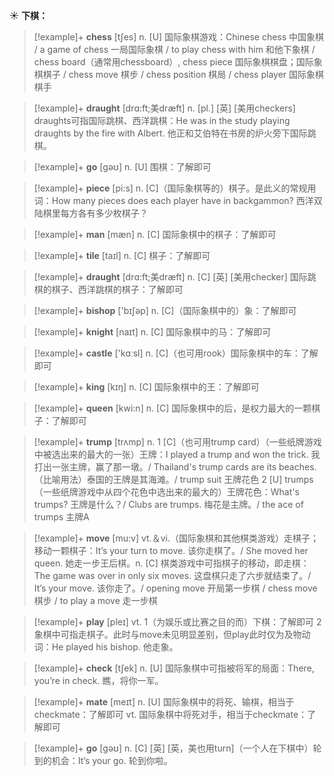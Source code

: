 ☀ <span class="category">**下棋：**</span>
>[!example]+ <span class="vocabulary">**chess**</span> [tʃes] 
> <span class="definition">n. [U] 国际象棋游戏：</span>Chinese chess 中国象棋 / a game of chess 一局国际象棋 / to play chess with him 和他下象棋 / chess board（通常用chessboard）, chess piece 国际象棋棋盘；国际象棋棋子 / chess move 棋步 / chess position 棋局 / chess player 国际象棋棋手
           
>[!example]+ <span class="vocabulary">**draught**</span> [drɑ:ft;美dræft]
> <span class="definition">n. [pl.] [英] [美用checkers] draughts可指国际跳棋、西洋跳棋：</span>He was in the study playing draughts by the fire with Albert. 他正和艾伯特在书房的炉火旁下国际跳棋。

>[!example]+ <span class="vocabulary">**go**</span> [ɡəʊ] 
> <span class="definition">n. [U] 围棋：</span>了解即可

>[!example]+ <span class="vocabulary">**piece**</span> [pi:s] 
> <span class="definition">n. [C]（国际象棋等的）棋子。是此义的常规用词：</span>How many pieces does each player have in backgammon? 西洋双陆棋里每方各有多少枚棋子？
           
>[!example]+ <span class="vocabulary">**man**</span> [mæn] 
> <span class="definition">n. [C] 国际象棋中的棋子：</span>了解即可
           
>[!example]+ <span class="vocabulary">**tile**</span> [taɪl]
> <span class="definition">n. [C] 棋子：</span>了解即可

>[!example]+ <span class="vocabulary">**draught**</span> [drɑ:ft;美dræft]
> <span class="definition">n. [C] [英] [美用checker] 国际跳棋的棋子、西洋跳棋的棋子：</span>了解即可
 
>[!example]+ <span class="vocabulary">**bishop**</span> ['bɪʃəp] 
> <span class="definition">n. [C]（国际象棋中的）象：</span>了解即可
           
>[!example]+ <span class="vocabulary">**knight**</span> [naɪt]
> <span class="definition">n. [C] 国际象棋中的马：</span>了解即可
 
>[!example]+ <span class="vocabulary">**castle**</span> ['kɑːsl] 
> <span class="definition">n. [C]（也可用rook）国际象棋中的车：</span>了解即可

>[!example]+ <span class="vocabulary">**king**</span> [kɪŋ] 
> <span class="definition">n. [C] 国际象棋中的王：</span>了解即可

>[!example]+ <span class="vocabulary">**queen**</span> [kwi:n] 
> <span class="definition">n. [C] 国际象棋中的后，是权力最大的一颗棋子：</span>了解即可
           
>[!example]+ <span class="vocabulary">**trump**</span> [trʌmp]
> <span class="definition">n. 1 [C]（也可用trump card）（一些纸牌游戏中被选出来的最大的一张）王牌：</span>I played a trump and won the trick. 我打出一张主牌，赢了那一墩。/ Thailand's trump cards are its beaches.（比喻用法）泰国的王牌是其海滩。/ trump suit 王牌花色 <span class="definition">2 [U] trumps（一些纸牌游戏中从四个花色中选出来的最大的）王牌花色：</span>What's trumps? 王牌是什么？/ Clubs are trumps. 梅花是主牌。/ the ace of trumps 主牌A

>[!example]+ <span class="vocabulary">**move**</span> [mu:v] 
> <span class="definition">vt.＆vi.（国际象棋和其他棋类游戏）走棋子；移动一颗棋子：</span>It’s your turn to move. 该你走棋了。/ She moved her queen. 她走一步王后棋。<span class="definition">n. [C] 棋类游戏中可指棋子的移动，即走棋：</span>The game was over in only six moves. 这盘棋只走了六步就结束了。/ It’s your move. 该你走了。/ opening move 开局第一步棋 / chess move 棋步 / to play a move 走一步棋

>[!example]+ <span class="vocabulary">**play**</span> [pleɪ] 
> <span class="definition">vt. 1（为娱乐或比赛之目的而）下棋：</span>了解即可 <span class="definition">2 象棋中可指走棋子。此时与move未见明显差别，但play此时仅为及物动词：</span>He played his bishop. 他走象。

>[!example]+ <span class="vocabulary">**check**</span> [tʃek] 
> <span class="definition">n. [U] 国际象棋中可指被将军的局面：</span>There, you’re in check. 瞧，将你一军。
           
>[!example]+ <span class="vocabulary">**mate**</span> [meɪt]
> <span class="definition">n. [U] 国际象棋中的将死、输棋，相当于checkmate：</span>了解即可 <span class="definition">vt. 国际象棋中将死对手，相当于checkmate：</span>了解即可

>[!example]+ <span class="vocabulary">**go**</span> [ɡəʊ] 
> <span class="definition">n. [C] [英] [英，美也用turn]（一个人在下棋中）轮到的机会：</span>It’s your go. 轮到你啦。
